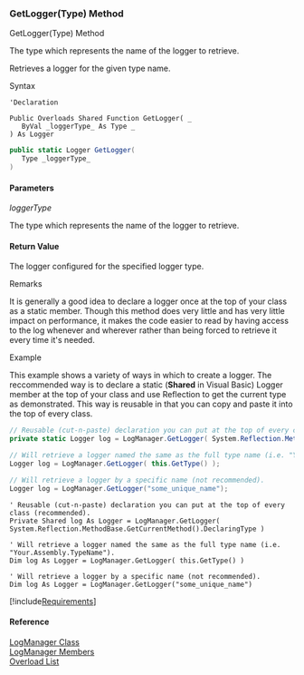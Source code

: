 ﻿### GetLogger(Type) Method

GetLogger(Type) Method

The type which represents the name of the logger to retrieve.

Retrieves a logger for the given type name.

Syntax

```vbnet
'Declaration

Public Overloads Shared Function GetLogger( _
   ByVal _loggerType_ As Type _
) As Logger
```

```csharp
public static Logger GetLogger( 
   Type _loggerType_
)
```

#### Parameters

_loggerType_

The type which represents the name of the logger to retrieve.

#### Return Value

The logger configured for the specified logger type.

Remarks

It is generally a good idea to declare a logger once at the top of your class as a static member. Though this method does very little and has very little impact on performance, it makes the code easier to read by having access to the log whenever and wherever rather than being forced to retrieve it every time it's needed.

Example

This example shows a variety of ways in which to create a logger. The reccommended way is to declare a static (**Shared** in Visual Basic) Logger member at the top of your class and use Reflection to get the current type as demonstrated. This way is reusable in that you can copy and paste it into the top of every class.

```csharp
// Reusable (cut-n-paste) declaration you can put at the top of every class (recommended).
private static Logger log = LogManager.GetLogger( System.Reflection.MethodBase.GetCurrentMethod().DeclaringType );

// Will retrieve a logger named the same as the full type name (i.e. "Your.Assembly.TypeName").
Logger log = LogManager.GetLogger( this.GetType() );

// Will retrieve a logger by a specific name (not recommended).
Logger log = LogManager.GetLogger("some_unique_name");
```

```vbnet
' Reusable (cut-n-paste) declaration you can put at the top of every class (recommended).
Private Shared log As Logger = LogManager.GetLogger( System.Reflection.MethodBase.GetCurrentMethod().DeclaringType )

' Will retrieve a logger named the same as the full type name (i.e. "Your.Assembly.TypeName").
Dim log As Logger = LogManager.GetLogger( this.GetType() )

' Will retrieve a logger by a specific name (not recommended).
Dim log As Logger = LogManager.GetLogger("some_unique_name")
```

[!include[Requirements](../partials/requirements.md)]



#### Reference

[LogManager Class](FChoice.Common~FChoice.Common.LogManager.md)  
[LogManager Members](FChoice.Common~FChoice.Common.LogManager_members.md)  
[Overload List](FChoice.Common~FChoice.Common.LogManager~GetLogger.md)